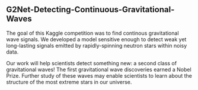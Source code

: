 ## G2Net-Detecting-Continuous-Gravitational-Waves

The goal of this Kaggle competition was to find continous gravitational wave signals. We developed a model sensitive enough to detect weak yet long-lasting signals emitted by rapidly-spinning neutron stars within noisy data.

Our work will help scientists detect something new: a second class of gravitational waves! The first gravitational wave discoveries earned a Nobel Prize. Further study of these waves may enable scientists to learn about the structure of the most extreme stars in our universe.

